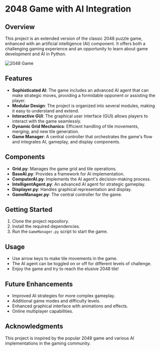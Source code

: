 
# 2048 Game with AI Integration

## Overview

This project is an extended version of the classic 2048 puzzle game, enhanced with an artificial intelligence (AI) component. It offers both a challenging gaming experience and an opportunity to learn about game development and AI in Python.

![2048 Game](insert_image_url_here)

## Features

- **Sophisticated AI**: The game includes an advanced AI agent that can make strategic moves, providing a formidable opponent or assisting the player.
- **Modular Design**: The project is organized into several modules, making it easy to understand and extend.
- **Interactive GUI**: The graphical user interface (GUI) allows players to interact with the game seamlessly.
- **Dynamic Grid Mechanics**: Efficient handling of tile movements, merging, and new tile generation.
- **Game Manager**: A central controller that orchestrates the game's flow and integrates AI, gameplay, and display components.

## Components

- **Grid.py**: Manages the game grid and tile operations.
- **BaseAI.py**: Provides a framework for AI implementation.
- **ComputerAI.py**: Implements the AI agent's decision-making process.
- **IntelligentAgent.py**: An advanced AI agent for strategic gameplay.
- **Displayer.py**: Handles graphical representation and display.
- **GameManager.py**: The central controller for the game.

## Getting Started

1. Clone the project repository.
2. Install the required dependencies.
3. Run the `GameManager.py` script to start the game.

## Usage

- Use arrow keys to make tile movements in the game.
- The AI agent can be toggled on or off for different levels of challenge.
- Enjoy the game and try to reach the elusive 2048 tile!

## Future Enhancements

- Improved AI strategies for more complex gameplay.
- Additional game modes and difficulty levels.
- Enhanced graphical interface with animations and effects.
- Online multiplayer capabilities.

## Acknowledgments

This project is inspired by the popular 2048 game and various AI implementations in the gaming community.

